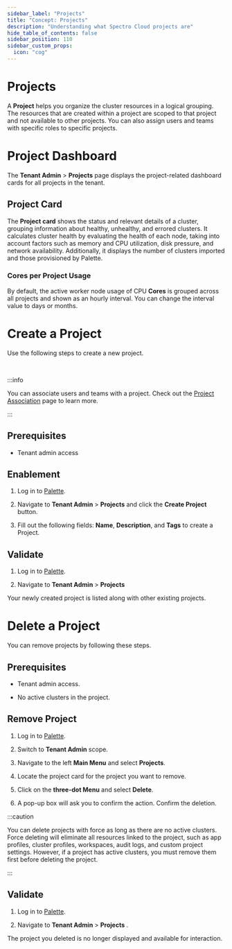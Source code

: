 ```yaml
---
sidebar_label: "Projects"
title: "Concept: Projects"
description: "Understanding what Spectro Cloud projects are"
hide_table_of_contents: false
sidebar_position: 110
sidebar_custom_props: 
  icon: "cog"
---
```





# Projects

A **Project** helps you organize the cluster resources in a logical grouping. The resources that are created within a project are scoped to that project and not available to other projects. You can also assign users and teams with specific roles to specific projects.

# Project Dashboard

The **Tenant Admin** > **Projects** page displays the project-related dashboard cards for all projects in the tenant. 


## Project Card

The **Project card** shows the status and relevant details of a cluster, grouping information about healthy, unhealthy, and errored clusters. It calculates cluster health by evaluating the health of each node, taking into account factors such as memory and CPU utilization, disk pressure, and network availability. Additionally, it displays the number of clusters imported and those provisioned by Palette.
### Cores per Project Usage

By default, the active worker node usage of CPU **Cores** is grouped across all projects and shown as an hourly interval. You can change the interval value to days or months.


# Create a Project

Use the following steps to create a new project.

<br />

:::info

You can associate users and teams with a project. Check out the [Project Association](/user-management/project-association) page to learn more.

:::

## Prerequisites

* Tenant admin access

## Enablement

1. Log in to [Palette](https://console.spectrocloud.com).


2. Navigate to **Tenant Admin** > **Projects** and click the **Create Project** button.


3. Fill out the following fields: **Name**, **Description**, and **Tags** to create a Project.

## Validate

1. Log in to [Palette](https://console.spectrocloud.com).


2. Navigate to **Tenant Admin** > **Projects** 

Your newly created project is listed along with other existing projects.


# Delete a Project


You can remove projects by following these steps.

## Prerequisites

* Tenant admin access.

* No active clusters in the project. 

## Remove Project

1. Log in to [Palette](https://console.spectrocloud.com).


2. Switch to **Tenant Admin** scope.


3. Navigate to the left **Main Menu** and select **Projects**.


4. Locate the project card for the project you want to remove.


5. Click on the **three-dot Menu** and select **Delete**.


6. A pop-up box will ask you to confirm the action. Confirm the deletion.


:::caution

You can delete projects with force as long as there are no active clusters. Force deleting will eliminate all resources linked to the project, such as app profiles, cluster profiles, workspaces, audit logs, and custom project settings. However, if a project has active clusters, you must remove them first before deleting the project.

:::


## Validate

1. Log in to [Palette](https://console.spectrocloud.com).


2. Navigate to **Tenant Admin** > **Projects** .

The project you deleted is no longer displayed and available for interaction.